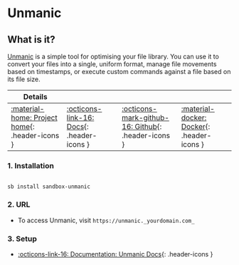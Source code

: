 # Unmanic

## What is it?

[Unmanic](https://github.com/Unmanic/unmanic) is a simple tool for optimising your file library. You can use it to convert your files into a single, uniform format, manage file movements based on timestamps, or execute custom commands against a file based on its file size.

| Details     |             |             |             |
|-------------|-------------|-------------|-------------|
| [:material-home: Project home](https://github.com/Unmanic/unmanic){: .header-icons } | [:octicons-link-16: Docs](https://github.com/Unmanic/unmanic/blob/master/docs/configuration/README.md){: .header-icons } | [:octicons-mark-github-16: Github](https://github.com/Unmanic/unmanic){: .header-icons } | [:material-docker: Docker](https://hub.docker.com/r/josh5/unmanic){: .header-icons }|

### 1. Installation

``` shell

sb install sandbox-unmanic

```

### 2. URL

- To access Unmanic, visit `https://unmanic._yourdomain.com_`

### 3. Setup

- [:octicons-link-16: Documentation: Unmanic Docs](https://github.com/Unmanic/unmanic/blob/master/docs/configuration/README.md){: .header-icons }

